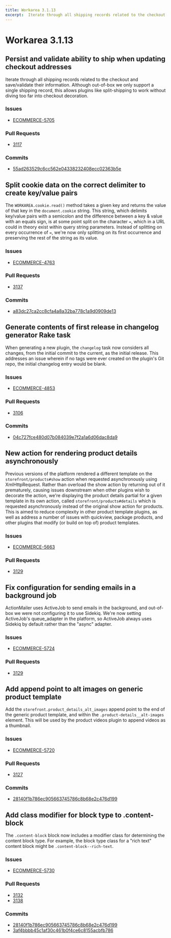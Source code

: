 ```yaml
---
title: Workarea 3.1.13
excerpt:  Iterate through all shipping records related to the checkout and save/validate their information. Although out-of-box we only support a single shipping record, this allows plugins like split-shipping to work without diving too far into checkout decor
---
```


# Workarea 3.1.13

## Persist and validate ability to ship when updating checkout addresses

Iterate through all shipping records related to the checkout and save/validate their information. Although out-of-box we only support a single shipping record, this allows plugins like split-shipping to work without diving too far into checkout decoration.

### Issues

- [ECOMMERCE-5705](https://jira.tools.weblinc.com/browse/ECOMMERCE-5705)

### Pull Requests

- [3117](https://stash.tools.weblinc.com/projects/WL/repos/workarea/pull-requests/3117/overview)

### Commits

- [55ad263529c6cc562e04338232408ecc02363b5e](https://stash.tools.weblinc.com/projects/WL/repos/workarea/commits/55ad263529c6cc562e04338232408ecc02363b5e)

## Split cookie data on the correct delimiter to create key/value pairs

The `WORKAREA.cookie.read()` method takes a given key and returns the value of that key in the `document.cookie` string. This string, which delimits key/value pairs with a semicolon and the difference between a key & value with an equals sign, is at some point split on the character `=`, which in a URL could in theory exist within query string parameters. Instead of splitting on every occurrence of `=`, we're now only splitting on its first occurrence and preserving the rest of the string as its value.

### Issues

- [ECOMMERCE-4763](https://jira.tools.weblinc.com/browse/ECOMMERCE-4763)

### Pull Requests

- [3137](https://stash.tools.weblinc.com/projects/WL/repos/workarea/pull-requests/3137/overview)

### Commits

- [a83dc27ca2cc8cfa4a8a32ba778c1a9d0909de13](https://stash.tools.weblinc.com/projects/WL/repos/workarea/commits/a83dc27ca2cc8cfa4a8a32ba778c1a9d0909de13)

## Generate contents of first release in changelog generator Rake task

When generating a new plugin, the `changelog` task now considers all changes, from the initial commit to the current, as the initial release. This addresses an issue wherein if no tags were ever created on the plugin's Git repo, the initial changelog entry would be blank.

### Issues

- [ECOMMERCE-4853](https://jira.tools.weblinc.com/browse/ECOMMERCE-4853)

### Pull Requests

- [3106](https://stash.tools.weblinc.com/projects/WL/repos/workarea/pull-requests/3106/overview)

### Commits

- [04c727fce480d07b084039e7f2a1a6d06dac8da9](https://stash.tools.weblinc.com/projects/WL/repos/workarea/commits/04c727fce480d07b084039e7f2a1a6d06dac8da9)

## New action for rendering product details asynchronously

Previous versions of the platform rendered a different template on the `storefront/products#show` action when requested asynchronously using XmlHttpRequest. Rather than overload the show action by returning out of it prematurely, causing issues downstream when other plugins wish to decorate the action, we're displaying the product details partial for a given template in its own action, called `storefront/products#details` which is requested asynchronously instead of the original show action for products. This is aimed to reduce complexity in other product template plugins, as well as address a number of issues with quickview, package products, and other plugins that modify (or build on top of) product templates.

### Issues

- [ECOMMERCE-5663](https://jira.tools.weblinc.com/browse/ECOMMERCE-5663)

### Pull Requests

- [3129](https://stash.tools.weblinc.com/projects/WL/repos/workarea/pull-requests/3129/overview)

## Fix configuration for sending emails in a background job

ActionMailer uses ActiveJob to send emails in the background, and out-of-box we were not configuring it to use Sidekiq. We're now setting ActiveJob's queue\_adapter in the platform, so ActiveJob always uses Sidekiq by default rather than the "async" adapter.

### Issues

- [ECOMMERCE-5724](https://jira.tools.weblinc.com/browse/ECOMMERCE-5724)

### Pull Requests

- [3129](https://stash.tools.weblinc.com/projects/WL/repos/workarea/pull-requests/3129/overview)

## Add append point to alt images on generic product template

Add the `storefront.product_details_alt_images` append point to the end of the generic product template, and within the `.product-details__alt-images` element. This will be used by the product videos plugin to append videos as a thumbnail.

### Issues

- [ECOMMERCE-5720](https://jira.tools.weblinc.com/browse/ECOMMERCE-5720)

### Pull Requests

- [3127](https://stash.tools.weblinc.com/projects/WL/repos/workarea/pull-requests/3127/overview)

### Commits

- [28140f1b786ec905663745786c8b68e2c476d199](https://stash.tools.weblinc.com/projects/WL/repos/workarea/commits/019d7a1cc50e0b59a6f08f2fa7cbb3c4025e0e13)

## Add class modifier for block type to .content-block

The `.content-block` block now includes a modifier class for determining the content block type. For example, the block type class for a "rich text" content block might be `.content-block--rich-text`.

### Issues

- [ECOMMERCE-5730](https://jira.tools.weblinc.com/browse/ECOMMERCE-5730)

### Pull Requests

- [3132](https://stash.tools.weblinc.com/projects/WL/repos/workarea/pull-requests/3132/overview)
- [3138](https://stash.tools.weblinc.com/projects/WL/repos/workarea/pull-requests/3138/overview)

### Commits

- [28140f1b786ec905663745786c8b68e2c476d199](https://stash.tools.weblinc.com/projects/WL/repos/workarea/commits/28140f1b786ec905663745786c8b68e2c476d199)
- [3af4bbbb45c1af30c461b0f4ce6c8155acbfb786](https://stash.tools.weblinc.com/projects/WL/repos/workarea/commits/3af4bbbb45c1af30c461b0f4ce6c8155acbfb786)

